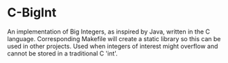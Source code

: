 # C-BigInt
An implementation of Big Integers, as inspired by Java, written in the C language. Corresponding Makefile will create a static library so this can be used in other projects. Used when integers of interest might overflow and cannot be stored in a traditional C 'int'.
